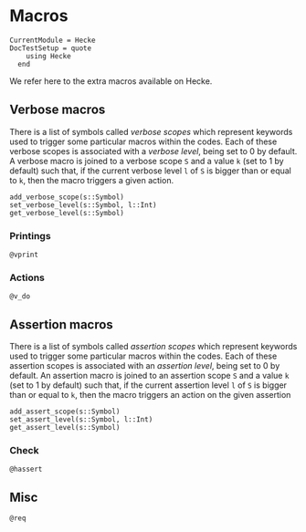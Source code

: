 # Macros
```@meta
CurrentModule = Hecke
DocTestSetup = quote
    using Hecke
  end
```

We refer here to the extra macros available on Hecke.

## Verbose macros
There is a list of symbols called *verbose scopes* which represent keywords used to
trigger some particular macros within the codes. Each of these verbose scopes is 
associated with a *verbose level*, being set to $0$ by default. A verbose macro
is joined to a verbose scope `S` and a value `k` (set to $1$ by default) such that,
if the current verbose level `l` of `S` is bigger than or equal to `k`, then the
macro triggers a given action.

```@docs
add_verbose_scope(s::Symbol)
set_verbose_level(s::Symbol, l::Int)
get_verbose_level(s::Symbol)
```

### Printings

```@docs
@vprint
```

### Actions

```@docs
@v_do
```

## Assertion macros
There is a list of symbols called *assertion scopes* which represent keywords used to
trigger some particular macros within the codes. Each of these assertion scopes is
associated with an *assertion level*, being set to $0$ by default. An assertion macro
is joined to an assertion scope `S` and a value `k` (set to $1$ by default) such that,
if the current assertion level `l` of `S` is bigger than or equal to `k`, then the
macro triggers an action on the given assertion

```@docs
add_assert_scope(s::Symbol)
set_assert_level(s::Symbol, l::Int)
get_assert_level(s::Symbol)
```

### Check

```@docs
@hassert
```

## Misc

```@docs
@req
```
